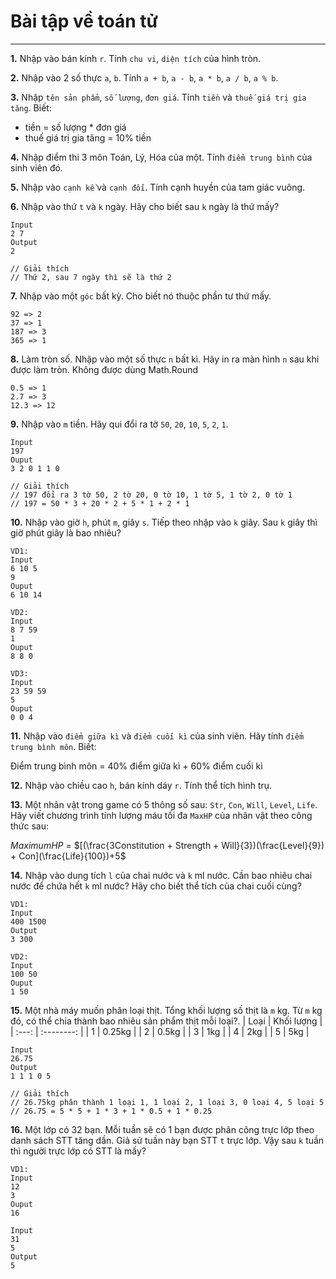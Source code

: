 # Bài tập về toán tử
---
**1.** Nhập vào bán kính `r`. Tính `chu vi`, `diện tích` của hình tròn.

**2.** Nhập vào 2 số thực `a`, `b`. Tính `a + b`, `a - b`, `a * b`, `a / b`, `a % b`.

**3.** Nhập `tên sản phẩm`, `số lượng`, `đơn giá`. Tính `tiền` và `thuế giá trị gia tăng`. Biết:
- tiền = số lượng * đơn giá
- thuế giá trị gia tăng = 10% tiền

**4.** Nhập điểm thi 3 môn Toán, Lý, Hóa của một. Tính `điểm trung bình` của sinh viên đó.

**5.** Nhập vào `cạnh kề` và `cạnh đối`. Tính cạnh huyền của tam giác vuông.

**6.** Nhập vào thứ `t` và `k` ngày. Hãy cho biết sau `k` ngày là thứ mấy?
```
Input
2 7 
Output
2

// Giải thích
// Thứ 2, sau 7 ngày thì sẽ là thứ 2
```
**7.** Nhập vào một `góc` bất kỳ. Cho biết nó thuộc phần tư thứ mấy.
```
92 => 2
37 => 1
187 => 3
365 => 1
```
**8.** Làm tròn số. Nhập vào một số thực `n` bất kì. Hãy in ra màn hình `n` sau khi được làm tròn. Không được dùng Math.Round
```
0.5 => 1
2.7 => 3
12.3 => 12
```
**9.** Nhập vào `m` tiền. Hãy qui đổi ra tờ `50`, `20`, `10`, `5`, `2`, `1`.
```
Input
197
Ouput
3 2 0 1 1 0

// Giải thích
// 197 đổi ra 3 tờ 50, 2 tờ 20, 0 tờ 10, 1 tờ 5, 1 tờ 2, 0 tờ 1
// 197 = 50 * 3 + 20 * 2 + 5 * 1 + 2 * 1
```
**10.** Nhập vào giờ `h`, phút `m`, giây `s`. Tiếp theo nhập vào `k` giây. Sau `k` giây thì giờ phút giây là bao nhiêu?
```
VD1:
Input
6 10 5
9
Ouput
6 10 14

VD2:
Input
8 7 59
1
Ouput
8 8 0

VD3:
Input
23 59 59
5
Ouput
0 0 4
```
**11.** Nhập vào `điểm giữa kì` và `điểm cuối kì` của sinh viên. Hãy tính `điểm trung bình môn`. Biết:
 
Điểm trung bình môn = 40% điểm giữa kì + 60% điểm cuối kì 

**12.** Nhập vào chiều cao `h`, bán kính dáy `r`. Tính thể tích hình trụ.

**13.** Một nhân vật trong game có 5 thông số sau: `Str`, `Con`, `Will`, `Level`, `Life`. Hãy viết chương trình tính lượng máu tối đa `MaxHP` của nhân vật theo công thức sau:

$MaximumHP$ = $[(\frac{3Constitution + Strength + Will}{3})(\frac{Level}{9}) + Con](\frac{Life}{100})+5$

**14.** Nhập vào dung tích `l` của chai nước và `k` ml nước. Cần bao nhiêu chai nước để chứa hết `k` ml nước? Hãy cho biết thể tích của chai cuối cùng?
```
VD1:
Input
400 1500 
Output
3 300

VD2:
Input
100 50
Ouput
1 50
```

**15.** Một nhà máy muốn phân loại thịt. Tổng khối lượng số thịt là `m` kg. Từ `m` kg đó, có thể chia thành bao nhiêu sản phẩm thịt mỗi loại?.
| Loại  | Khối lượng |
| :---: | :--------: |
|   1   |   0.25kg   |
|   2   |   0.5kg    |
|   3   |    1kg     |
|   4   |    2kg     |
|   5   |    5kg     |
```
Input
26.75
Output
1 1 1 0 5

// Giải thích
// 26.75kg phân thành 1 loại 1, 1 loại 2, 1 loại 3, 0 loại 4, 5 loại 5
// 26.75 = 5 * 5 + 1 * 3 + 1 * 0.5 + 1 * 0.25
```
**16.** Một lớp có 32 bạn. Mỗi tuần sẽ có 1 bạn được phân công trực lớp theo danh sách STT tăng dần. Giả sử tuần này bạn STT `t` trực lớp. Vậy sau `k` tuần thì người trực lớp có STT là mấy?
```
VD1:
Input
12
3
Ouput
16

Input
31
5
Output
5
```
